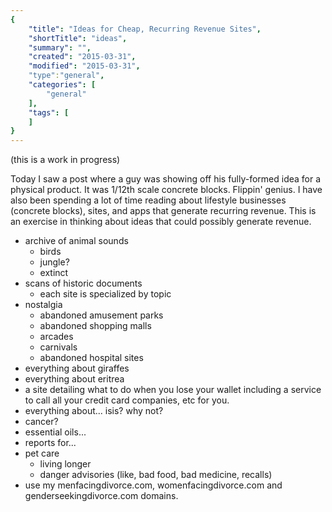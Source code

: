 ```yaml
---
{
    "title": "Ideas for Cheap, Recurring Revenue Sites",
    "shortTitle": "ideas",
    "summary": "",
    "created": "2015-03-31",
    "modified": "2015-03-31",
    "type":"general",
    "categories": [
        "general"
    ],
    "tags": [
    ]
}
---
```


(this is a work in progress)

Today I saw a post where a guy was showing off his fully-formed idea for a physical product. It was 1/12th scale concrete blocks. Flippin' genius. I have also been spending a lot of time reading about lifestyle businesses (concrete blocks), sites, and apps that generate recurring revenue. This is an exercise in thinking about ideas that could possibly generate revenue.  

* archive of animal sounds
  * birds
  * jungle?
  * extinct
* scans of historic documents
  * each site is specialized by topic
* nostalgia
  * abandoned amusement parks
  * abandoned shopping malls
  * arcades
  * carnivals
  * abandoned hospital sites
* everything about giraffes
* everything about eritrea
* a site detailing what to do when you lose your wallet including a service to call all your credit card companies, etc for you.
* everything about... isis? why not?
* cancer?
* essential oils...
* reports for...
* pet care
  * living longer
  * danger advisories (like, bad food, bad medicine, recalls)
* use my menfacingdivorce.com, womenfacingdivorce.com and genderseekingdivorce.com domains. 

